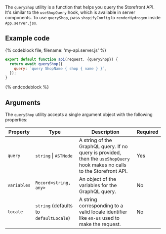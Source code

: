 <!-- This file is generated from source code in the Shopify/hydrogen repo. Edit the files in /packages/hydrogen/src/utilities/parseMetafieldValue and run 'yarn generate-docs' at the root of this repo. For more information, refer to https://github.com/Shopify/shopify-dev/blob/main/content/internal/operations/hydrogen-reference-docs.md. -->

The `queryShop` utility is a function that helps you query the Storefront API. It's similar to the `useShopQuery` hook, which is available in server components. To use `queryShop`, pass `shopifyConfig` to `renderHydrogen` inside `App.server.jsx`.

## Example code

{% codeblock file, filename: 'my-api.server.js' %}

```jsx
export default function api(request, {queryShop}) {
  return await queryShop({
    query: `query ShopName { shop { name } }`,
  });
}
```

{% endcodeblock %}

## Arguments

The `queryShop` utility accepts a single argument object with the following properties:

| Property    | Type                                            | Description                                                                                                                | Required |
| ----------- | ----------------------------------------------- | -------------------------------------------------------------------------------------------------------------------------- | -------- |
| `query`     | <code>string</code> &#124; <code>ASTNode</code> | A string of the GraphQL query. If no query is provided, then the `useShopQuery` hook makes no calls to the Storefront API. | Yes      |
| `variables` | `Record<string, any>`                           | An object of the variables for the GraphQL query.                                                                          | No       |
| `locale`    | `string` (defaults to `defaultLocale`)          | A string corresponding to a valid locale identifier like `en-us` used to make the request.                                 | No       |
